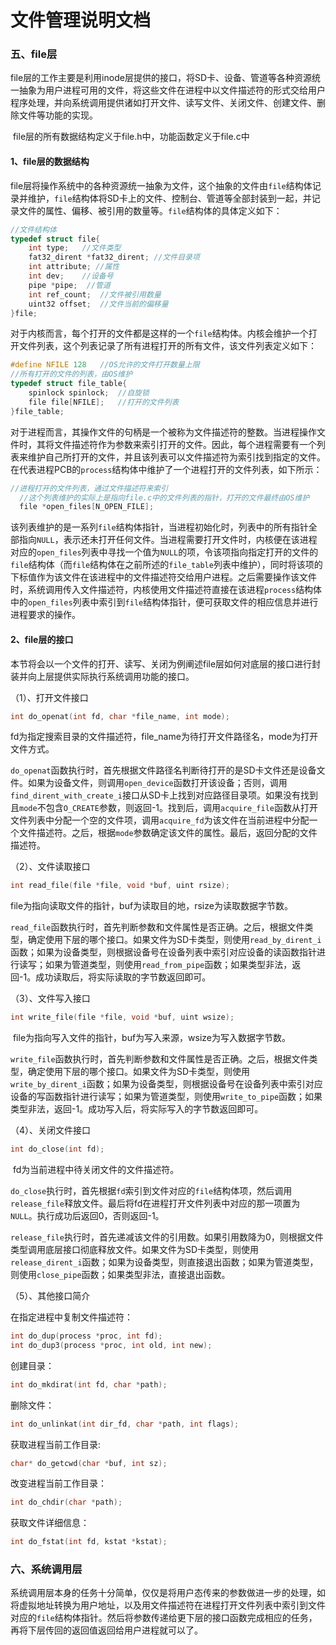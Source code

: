 # 文件管理说明文档

### 五、file层

​		file层的工作主要是利用inode层提供的接口，将SD卡、设备、管道等各种资源统一抽象为用户进程可用的文件，将这些文件在进程中以文件描述符的形式交给用户程序处理，并向系统调用提供诸如打开文件、读写文件、关闭文件、创建文件、删除文件等功能的实现。

​		file层的所有数据结构定义于file.h中，功能函数定义于file.c中

#### 1、file层的数据结构

​		file层将操作系统中的各种资源统一抽象为文件，这个抽象的文件由`file`结构体记录并维护，`file`结构体将SD卡上的文件、控制台、管道等全部封装到一起，并记录文件的属性、偏移、被引用的数量等。`file`结构体的具体定义如下：

```c
//文件结构体
typedef struct file{
    int type;   //文件类型
    fat32_dirent *fat32_dirent; //文件目录项
    int attribute; //属性
    int dev;    //设备号
    pipe *pipe;  //管道
    int ref_count;  //文件被引用数量
    uint32 offset;  //文件当前的偏移量
}file;
```

​		对于内核而言，每个打开的文件都是这样的一个`file`结构体。内核会维护一个打开文件列表，这个列表记录了所有进程打开的所有文件，该文件列表定义如下：

```c
#define NFILE 128   //OS允许的文件打开数量上限   
//所有打开的文件的列表，由OS维护
typedef struct file_table{
    spinlock spinlock;  //自旋锁
    file file[NFILE];   //打开的文件列表
}file_table;
```

​		对于进程而言，其操作文件的句柄是一个被称为文件描述符的整数。当进程操作文件时，其将文件描述符作为参数来索引打开的文件。因此，每个进程需要有一个列表来维护自己所打开的文件，并且该列表可以文件描述符为索引找到指定的文件。在代表进程PCB的`process`结构体中维护了一个进程打开的文件列表，如下所示：

```c
//进程打开的文件列表，通过文件描述符来索引
  //这个列表维护的实际上是指向file.c中的文件列表的指针，打开的文件最终由OS维护
  file *open_files[N_OPEN_FILE];  
```

​		该列表维护的是一系列`file`结构体指针，当进程初始化时，列表中的所有指针全部指向`NULL`，表示还未打开任何文件。当进程需要打开文件时，内核便在该进程对应的`open_files`列表中寻找一个值为`NULL`的项，令该项指向指定打开的文件的`file`结构体（而`file`结构体在之前所述的`file_table`列表中维护），同时将该项的下标值作为该文件在该进程中的文件描述符交给用户进程。之后需要操作该文件时，系统调用传入文件描述符，内核使用文件描述符直接在该进程`process`结构体中的`open_files`列表中索引到`file`结构体指针，便可获取文件的相应信息并进行进程要求的操作。



#### 2、file层的接口

​		本节将会以一个文件的打开、读写、关闭为例阐述file层如何对底层的接口进行封装并向上层提供实际执行系统调用功能的接口。

（1）、打开文件接口

```c
int do_openat(int fd, char *file_name, int mode);
```

​		fd为指定搜索目录的文件描述符，file_name为待打开文件路径名，mode为打开文件方式。

​		`do_openat`函数执行时，首先根据文件路径名判断待打开的是SD卡文件还是设备文件。如果为设备文件，则调用`open_device`函数打开该设备；否则，调用`find_dirent_with_create_i`接口从SD卡上找到对应路径目录项。如果没有找到且`mode`不包含`O_CREATE`参数，则返回-1。找到后，调用`acquire_file`函数从打开文件列表中分配一个空的文件项，调用`acquire_fd`为该文件在当前进程中分配一个文件描述符。之后，根据`mode`参数确定该文件的属性。最后，返回分配的文件描述符。

（2）、文件读取接口

```c
int read_file(file *file, void *buf, uint rsize);
```

​		file为指向读取文件的指针，buf为读取目的地，rsize为读取数据字节数。

​		`read_file`函数执行时，首先判断参数和文件属性是否正确。之后，根据文件类型，确定使用下层的哪个接口。如果文件为SD卡类型，则使用`read_by_dirent_i`函数；如果为设备类型，则根据设备号在设备列表中索引对应设备的读函数指针进行读写；如果为管道类型，则使用`read_from_pipe`函数；如果类型非法，返回-1。成功读取后，将实际读取的字节数返回即可。

（3）、文件写入接口

```c
int write_file(file *file, void *buf, uint wsize);
```

​		file为指向写入文件的指针，buf为写入来源，wsize为写入数据字节数。

​		`write_file`函数执行时，首先判断参数和文件属性是否正确。之后，根据文件类型，确定使用下层的哪个接口。如果文件为SD卡类型，则使用`write_by_dirent_i`函数；如果为设备类型，则根据设备号在设备列表中索引对应设备的写函数指针进行读写；如果为管道类型，则使用`write_to_pipe`函数；如果类型非法，返回-1。成功写入后，将实际写入的字节数返回即可。		

（4）、关闭文件接口

```c
int do_close(int fd);
```

​		fd为当前进程中待关闭文件的文件描述符。

​		`do_close`执行时，首先根据`fd`索引到文件对应的`file`结构体项，然后调用`release_file`释放文件。最后将fd在进程打开文件列表中对应的那一项置为`NULL`。执行成功后返回0，否则返回-1。

​		`release_file`执行时，首先递减该文件的引用数。如果引用数降为0，则根据文件类型调用底层接口彻底释放文件。如果文件为SD卡类型，则使用`release_dirent_i`函数；如果为设备类型，则直接退出函数；如果为管道类型，则使用`close_pipe`函数；如果类型非法，直接退出函数。

（5）、其他接口简介

在指定进程中复制文件描述符：

```c
int do_dup(process *proc, int fd);
int do_dup3(process *proc, int old, int new);
```

创建目录：

```c
int do_mkdirat(int fd, char *path);
```

删除文件：

```c
int do_unlinkat(int dir_fd, char *path, int flags);
```

获取进程当前工作目录:

```c
char* do_getcwd(char *buf, int sz);
```

改变进程当前工作目录：

```c
int do_chdir(char *path);
```

获取文件详细信息：
```c
int do_fstat(int fd, kstat *kstat);
```



### 六、系统调用层

​		系统调用层本身的任务十分简单，仅仅是将用户态传来的参数做进一步的处理，如将虚拟地址转换为用户地址，以及用文件描述符在进程打开文件列表中索引到文件对应的`file`结构体指针。然后将参数传递给更下层的接口函数完成相应的任务，再将下层传回的返回值返回给用户进程就可以了。